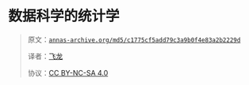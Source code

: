 # 数据科学的统计学

> 原文：[`annas-archive.org/md5/c1775cf5add79c3a9b0f4e83a2b2229d`](https://annas-archive.org/md5/c1775cf5add79c3a9b0f4e83a2b2229d)
> 
> 译者：[飞龙](https://github.com/wizardforcel)
> 
> 协议：[CC BY-NC-SA 4.0](http://creativecommons.org/licenses/by-nc-sa/4.0/)